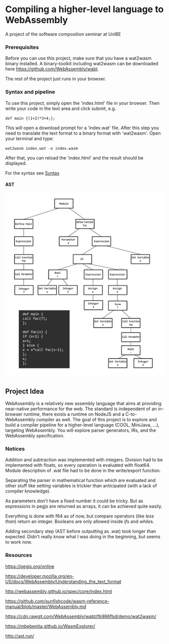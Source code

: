 # Compiling a higher-level language to WebAssembly

A project of the software composition seminar at UniBE

### Prerequisites

Before you can use this project, make sure that you have a wat2wasm binary installed. A binary-toolkit including wat2wasm can be downloaded here https://github.com/WebAssembly/wabt.

The rest of the project just runs in your browser.

### Syntax and pipeline

To use this project, simply open the 'index.html' file in your browser. Then write your code in the text area and click submit, e.g.

```
def main {(1+2)*3+4;};
```

This will open a download prompt for a 'index.wat' file. After this step you need to translate the text format to a binary format with 'wat2wasm'. Open your terminal and type:

```
wat2wasm index.wat -o index.wasm
```

After that, you can reload the 'index.html' and the result should be displayed.

For the syntax see [Syntax](syntax.md)

#### AST

![AST](resources/ast-small.png)

## Project Idea

WebAssembly is a relatively new assembly language that aims at providing near-native performance for the web. The standard is independent of an in-browser runtime, there exists a runtime on NodeJS and a C-to-WebAssembly compiler as well. The goal of this project is to explore and build a compiler pipeline for a higher-level language (COOL, MiniJava, ...), targeting WebAssembly. You will explore parser generators, IRs, and the WebAssembly specification.

### Notices

Addition and subtraction was implemented with integers. Division had to be implemented with floats, so every operation is evaluated with float64. Module description of .wat file had to be done in the write/export function.

Separating the parser in mathematical function which are evaluated and other stuff like setting variables is trickier than anticipated (with a lack of compiler knowledge).

As parameters don't have a fixed number it could be tricky. But as expressions in pegjs are returned as arrays, it can be achieved quite easily.

Everything is done with f64 as of now, but compare operators (like *less than*) return an integer. Booleans are only allowed inside *if*s and *while*s.

Adding secondary step (AST before outputting as .wat) took longer than expected. Didn't really know what I was doing in the beginning, but seems to work now.

### Resources

https://pegjs.org/online

https://developer.mozilla.org/en-US/docs/WebAssembly/Understanding_the_text_format

http://webassembly.github.io/spec/core/index.html

https://github.com/sunfishcode/wasm-reference-manual/blob/master/WebAssembly.md

https://cdn.rawgit.com/WebAssembly/wabt/fb986fbd/demo/wat2wasm/

https://mbebenita.github.io/WasmExplorer/

http://ast.run/
